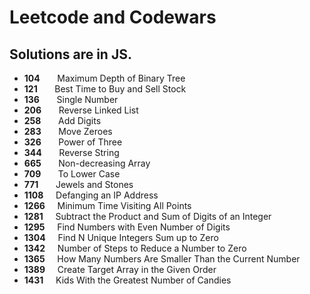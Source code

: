 # Leetcode and Codewars

## Solutions are in JS.

* **104**	  &nbsp; &nbsp; &nbsp; Maximum Depth of Binary Tree 
* **121**	  &nbsp; &nbsp; &nbsp; Best Time to Buy and Sell Stock
* **136**   &nbsp; &nbsp; &nbsp; Single Number   
* **206**	  &nbsp; &nbsp; &nbsp; Reverse Linked List
* **258**	  &nbsp; &nbsp; &nbsp; Add Digits 	
* **283**	  &nbsp; &nbsp; &nbsp; Move Zeroes 
* **326**	  &nbsp; &nbsp; &nbsp; Power of Three 	
* **344**	  &nbsp; &nbsp; &nbsp; Reverse String   		    			
* **665**	  &nbsp; &nbsp; &nbsp; Non-decreasing Array  
* **709**	  &nbsp; &nbsp; &nbsp; To Lower Case   		  		 		
* **771**	  &nbsp; &nbsp; &nbsp; Jewels and Stones    			  			
* **1108**	&nbsp; &nbsp;   Defanging an IP Address 
* **1266**  &nbsp; &nbsp;   Minimum Time Visiting All Points 
* **1281**  &nbsp; &nbsp;   Subtract the Product and Sum of Digits of an Integer
* **1295**	&nbsp; &nbsp;   Find Numbers with Even Number of Digits    		
* **1304**	&nbsp; &nbsp;   Find N Unique Integers Sum up to Zero  
* **1342**	&nbsp; &nbsp;   Number of Steps to Reduce a Number to Zero  	
* **1365**  &nbsp; &nbsp;   How Many Numbers Are Smaller Than the Current Number
* **1389**  &nbsp; &nbsp;   Create Target Array in the Given Order
* **1431**	&nbsp; &nbsp;   Kids With the Greatest Number of Candies  
